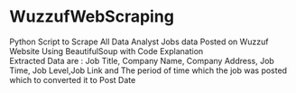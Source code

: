 # WuzzufWebScraping
Python Script to Scrape All Data Analyst Jobs data Posted on Wuzzuf Website Using BeautifulSoup with Code Explanation<br>
Extracted Data are : Job Title, Company Name, Company Address, Job Time, Job Level,Job Link and The period of time which the job was posted which to converted it to Post Date
